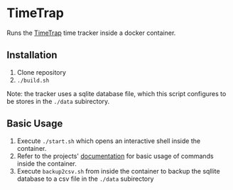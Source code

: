 # TimeTrap 

Runs the [TimeTrap]([https://link](https://github.com/samg/timetrap)) time tracker inside a docker container. 

## Installation
1. Clone repository
2. `./build.sh`

Note: the tracker uses a sqlite database file, which this script configures to be stores in the `./data` subirectory.

## Basic Usage
1. Execute `./start.sh` which opens an interactive shell inside the container.
2. Refer to the projects' [documentation](https://github.com/samg/timetrap#basic-usage) for basic usage of commands inside the container.
3. Execute `backup2csv.sh` from inside the container to backup the sqllite database to a csv file in the `./data` subirectory



